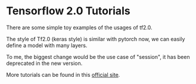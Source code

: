 # Tensorflow 2.0 Tutorials

There are some simple toy examples of the usages of tf2.0.

The style of Tf2.0 (keras style) is similar with pytorch now, we can easily define a model with many layers.   

To me, the biggest change would be the use case of "session", it has been deprecated in the new version. 

More tutorials can be found in this [official site](https://www.tensorflow.org/tutorials/).